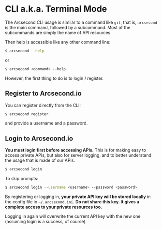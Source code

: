 # CLI a.k.a. Terminal Mode

The Arcsecond CLI usage is similar to a command like `git`, that is,
`arcsecond` is the main command, followed by a subcommand. Most of the
subcommands are simply the name of API resources.

Then help is accessible like any other command line:

```bash
$ arcsecond --help
```

or 

```bash
$ arcsecond <command> --help
````

However, the first thing to do is to login / register.

## Register to Arcsecond.io

You can register directly from the CLI:
```bash
$ arcsecond register
```
and provide a username and a password.

## Login to Arcsecond.io

**You must login first before accessing APIs.** 
This is for making easy to access private APIs, but also for server logging,
and to better understand the usage that is made of our APIs.

```bash
$ arcsecond login 
```

To skip prompts:

```bash
$ arcsecond login --username <username> --password <password>
```

By registering or logging in, **your private API key will be stored locally** 
in the config file in `~/.arcsecond.ini`. **Do not share this key. It gives a
complete access to your private resources too.**

Logging in again will overwrite the current API key with the new one 
(assuming login is a success, of course).
